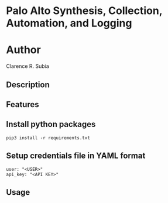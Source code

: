 # Palo Alto Synthesis, Collection, Automation, and Logging

# Author
Clarence R. Subia

## Description


## Features


## Install python packages
```
pip3 install -r requirements.txt
```

## Setup credentials file in YAML format
```
user: "<USER>"
api_key: "<API KEY>"
```

## Usage


